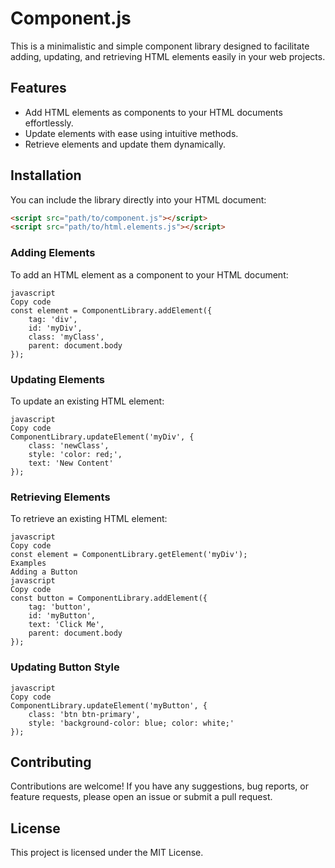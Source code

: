 <h1 style="text-align:'center'"> Component.js  </h1>

This is a minimalistic and simple component library designed to facilitate adding, updating, and retrieving HTML elements easily in your web projects.

## Features

- Add HTML elements as components to your HTML documents effortlessly.
- Update elements with ease using intuitive methods.
- Retrieve elements and update them dynamically.

## Installation

You can include the library directly into your HTML document:

```html
<script src="path/to/component.js"></script>
<script src="path/to/html.elements.js"></script>
```
### Adding Elements
To add an HTML element as a component to your HTML document:

```
javascript
Copy code
const element = ComponentLibrary.addElement({
    tag: 'div',
    id: 'myDiv',
    class: 'myClass',
    parent: document.body
});
```

### Updating Elements
To update an existing HTML element:
```
javascript
Copy code
ComponentLibrary.updateElement('myDiv', {
    class: 'newClass',
    style: 'color: red;',
    text: 'New Content'
});
```
### Retrieving Elements
To retrieve an existing HTML element:
```
javascript
Copy code
const element = ComponentLibrary.getElement('myDiv');
Examples
Adding a Button
javascript
Copy code
const button = ComponentLibrary.addElement({
    tag: 'button',
    id: 'myButton',
    text: 'Click Me',
    parent: document.body
});
```

### Updating Button Style
```
javascript
Copy code
ComponentLibrary.updateElement('myButton', {
    class: 'btn btn-primary',
    style: 'background-color: blue; color: white;'
});
```
## Contributing
Contributions are welcome! If you have any suggestions, bug reports, or feature requests, please open an issue or submit a pull request.

## License
This project is licensed under the MIT License.
